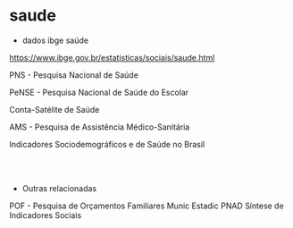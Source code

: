 # saude

- dados ibge saúde

https://www.ibge.gov.br/estatisticas/sociais/saude.html

PNS - Pesquisa Nacional de Saúde

PeNSE - Pesquisa Nacional de Saúde do Escolar

Conta-Satélite de Saúde

AMS - Pesquisa de Assistência Médico-Sanitária

Indicadores Sociodemográficos e de Saúde no Brasil 

<br>
<br>




- Outras relacionadas

POF - Pesquisa de Orçamentos Familiares
Munic
Estadic
PNAD
Síntese de Indicadores Sociais
